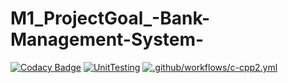 # M1_ProjectGoal_-Bank-Management-System-
[![Codacy Badge](https://app.codacy.com/project/badge/Grade/f6a7aa4d53c44b748f971d03f1dadea8)](https://www.codacy.com/gh/Doki-Mani-1999/M1_BankingSystem_-Utility-/dashboard?utm_source=github.com&amp;utm_medium=referral&amp;utm_content=Doki-Mani-1999/M1_BankingSystem_-Utility-&amp;utm_campaign=Badge_Grade)
[![UnitTesting](https://github.com/Doki-Mani-1999/M1_BankingSystem_-Utility-/actions/workflows/c-cpp.yml/badge.svg)](https://github.com/Doki-Mani-1999/M1_BankingSystem_-Utility-/actions/workflows/c-cpp.yml)
[![.github/workflows/c-cpp2.yml](https://github.com/Doki-Mani-1999/M1_BankingSystem_-Utility-/actions/workflows/c-cpp2.yml/badge.svg)](https://github.com/Doki-Mani-1999/M1_BankingSystem_-Utility-/actions/workflows/c-cpp2.yml)

